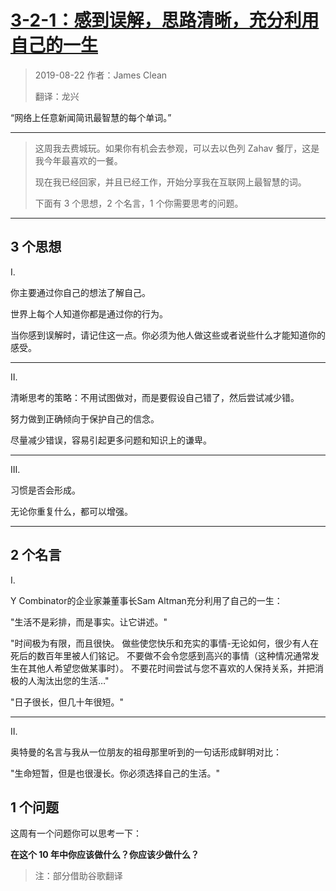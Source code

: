 # [3-2-1：感到误解，思路清晰，充分利用自己的一生](https://jamesclear.com/3-2-1/august-29-2019)

>2019-08-22 作者：James Clean
>
>翻译：龙兴

“网络上任意新闻简讯最智慧的每个单词。”

---

>这周我去费城玩。如果你有机会去参观，可以去以色列 Zahav 餐厅，这是我今年最喜欢的一餐。
>
>现在我已经回家，并且已经工作，开始分享我在互联网上最智慧的词。
>
>下面有 3 个思想，2 个名言，1 个你需要思考的问题。

---

## 3 个思想

  Ⅰ.

   你主要通过你自己的想法了解自己。

   世界上每个人知道你都是通过你的行为。

   当你感到误解时，请记住这一点。你必须为他人做这些或者说些什么才能知道你的感受。

---

  Ⅱ.

  清晰思考的策略：不用试图做对，而是要假设自己错了，然后尝试减少错。

  努力做到正确倾向于保护自己的信念。

  尽量减少错误，容易引起更多问题和知识上的谦卑。

---

  Ⅲ.

   习惯是否会形成。

   无论你重复什么，都可以增强。

---

## 2 个名言

 Ⅰ.

 Y Combinator的企业家兼董事长Sam Altman充分利用了自己的一生：

"生活不是彩排，而是事实。让它讲述。"

"时间极为有限，而且很快。 做些使您快乐和充实的事情-无论如何，很少有人在死后的数百年里被人们铭记。 不要做不会令您感到高兴的事情（这种情况通常发生在其他人希望您做某事时）。 不要花时间尝试与您不喜欢的人保持关系，并把消极的人淘汰出您的生活…"

"日子很长，但几十年很短。"

---

  Ⅱ.

  奥特曼的名言与我从一位朋友的祖母那里听到的一句话形成鲜明对比：

 "生命短暂，但是也很漫长。你必须选择自己的生活。"

## 1 个问题

这周有一个问题你可以思考一下：

**在这个 10 年中你应该做什么？你应该少做什么？**

> 注：部分借助谷歌翻译